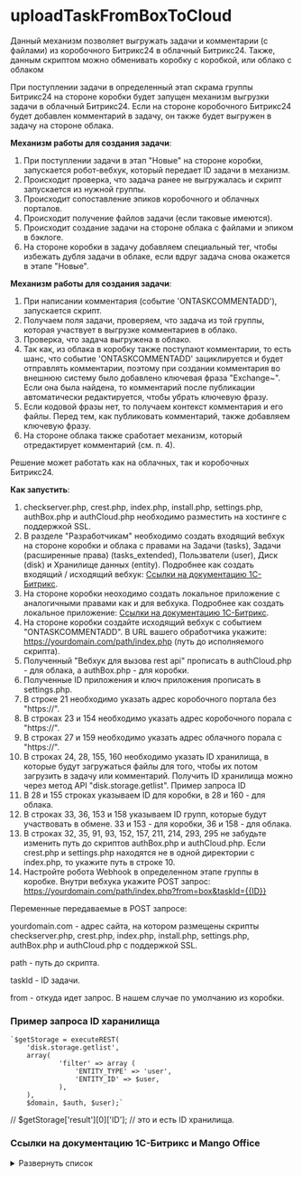 # uploadTaskFromBoxToCloud
Данный механизм позволяет выгружать задачи и комментарии (с файлами) из коробочного Битрикс24 в облачный Битрикс24. Также, данным скриптом можно обменивать коробку с коробкой, или облако с облаком

При поступлении задачи в определенный этап скрама группы Битрикс24 на стороне коробки будет запущен механизм выгрузки задачи в облачный Битрикс24. Если на стороне коробочного Битрикс24 будет добавлен комментарий в задачу, он также будет выгружен в задачу на стороне облака.

**Механизм работы для создания задачи**:

1. При поступлении задачи в этап "Новые" на стороне коробки, запускается робот-вебхук, который передает ID задачи в механизм. 
2. Происходит проверка, что задача ранее не выгружалась и скрипт запускается из нужной группы.
3. Происходит сопоставление эпиков коробочного и облачных порталов.
4. Происходит получение файлов задачи (если таковые имеются).
5. Происходит создание задачи на стороне облака с файлами и эпиком в бэклоге.
6. На стороне коробки в задачу добавляем специальный тег, чтобы избежать дубля задачи в облаке, если вдруг задача снова окажется в этапе "Новые".

**Механизм работы для создания задачи**:

1. При написании комментария (событие 'ONTASKCOMMENTADD'), запускается скрипт.
2. Получаем поля задачи, проверяем, что задача из той группы, которая участвует в выгрузке комментариев в облако.
3. Проверка, что задача выгружена в облако.
4. Так как, из облака в коробку также поступают комментарии, то есть шанс, что событие 'ONTASKCOMMENTADD' зациклируется и будет отправлять комментарии, поэтому при создании комментария во внешнюю систему было добавлено ключевая фраза "Exchange~". Если она была найдена, то комментарий после публикации автоматически редактируется, чтобы убрать ключевую фразу.
5. Если кодовой фразы нет, то получаем контекст комментария и его файлы. Перед тем, как публиковать комментарий, также добавляем ключевую фразу.
6. На стороне облака также сработает механизм, который отредактирует комментарий (см. п. 4).

Решение может работать как на облачных, так и коробочных Битрикс24. 

**Как запустить**:
1. checkserver.php, crest.php, index.php, install.php, settings.php, authBox.php и authCloud.php необходимо разместить на хостинге с поддержкой SSL.
2. В разделе "Разработчикам" необходимо создать входящий вебхук на стороне коробки и облака с правами на Задачи (tasks), Задачи (расширенные права) (tasks_extended), Пользватели (user), Диск (disk) и Хранилище данных (entity). Подробнее как создать входящий / исходящий вебхук: [Ссылки на документацию 1С-Битрикс](https://github.com/thnik911/callbackMangoTelecom/blob/main/README.md#%D1%81%D1%81%D1%8B%D0%BB%D0%BA%D0%B8-%D0%BD%D0%B0-%D0%B4%D0%BE%D0%BA%D1%83%D0%BC%D0%B5%D0%BD%D1%82%D0%B0%D1%86%D0%B8%D1%8E-1%D1%81-%D0%B1%D0%B8%D1%82%D1%80%D0%B8%D0%BA%D1%81-%D0%B8-mango-office).
3. На стороне коробки неоходимо создать локальное приложение с аналогичными правами как и для вебхука. Подробнее как создать локальное приложение: [Ссылки на документацию 1С-Битрикс](https://github.com/thnik911/callbackMangoTelecom/blob/main/README.md#%D1%81%D1%81%D1%8B%D0%BB%D0%BA%D0%B8-%D0%BD%D0%B0-%D0%B4%D0%BE%D0%BA%D1%83%D0%BC%D0%B5%D0%BD%D1%82%D0%B0%D1%86%D0%B8%D1%8E-1%D1%81-%D0%B1%D0%B8%D1%82%D1%80%D0%B8%D0%BA%D1%81-%D0%B8-mango-office).
4. На стороне коробки создайте исходящий вебхук с событием "ONTASKCOMMENTADD". В URL вашего обработчика укажите: https://yourdomain.com/path/index.php (путь до исполняемого скрипта).
5. Полученный "Вебхук для вызова rest api" прописать в authCloud.php - для облака, а authBox.php - для коробки.
6. Полученные ID приложения и ключ приложения прописать в settings.php.
7. В строке 21 необходимо указать адрес коробочного портала без "https://".
8. В строках 23 и 154 необходимо указать адрес коробочного порала с "https://".
9. В строках 27 и 159 необходимо указать адрес облачного порала с "https://".
10. В строках 24, 28, 155, 160 необходимо указать ID хранилища, в которые будут загружаться файлы для того, чтобы их потом загрузить в задачу или комментарий. Получить ID хранилища можно через метод API "disk.storage.getlist". Пример запроса ID
11. В 28 и 155 строках указываем ID для коробки, в 28 и 160 - для облака.
12. В строках 33, 36, 153 и 158 указываем ID групп, которые будут участвовать в обмене. 33 и 153 - для коробки, 36 и 158 - для облака.
13. В строках 32, 35, 91, 93, 152, 157, 211, 214, 293, 295 не забудьте изменить путь до скриптов authBox.php и authCloud.php. Если crest.php и settings.php находятся не в одной директории с index.php, то укажите путь в строке 10.
14. Настройте робота Webhook в определенном этапе группы в коробке. Внутри вебхука укажите POST запрос: https://yourdomain.com/path/index.php?from=box&taskId={{ID}}

Переменные передаваемые в POST запросе:

yourdomain.com - адрес сайта, на котором размещены скрипты checkserver.php, crest.php, index.php, install.php, settings.php, authBox.php и authCloud.php с поддержкой SSL.

path - путь до скрипта.

taskId - ID задачи.

from - откуда идет запрос. В нашем случае по умолчанию из коробки.

### Пример запроса ID харанилища

    `$getStorage = executeREST(
        'disk.storage.getlist',
        array(
                'filter' => array (
                    'ENTITY_TYPE' => 'user',
                    'ENTITY_ID' => $user,
                ),
        ),
        $domain, $auth, $user);`

// $getStorage['result'][0]['ID']; // это и есть ID хранилища.

### Ссылки на документацию 1С-Битрикс и Mango Office

<details><summary>Развернуть список</summary>

1. Действие Webhook внутри Бизнес-процесса / робота https://dev.1c-bitrix.ru/learning/course/index.php?COURSE_ID=57&LESSON_ID=8551
2. Как создать Webhook https://dev.1c-bitrix.ru/learning/course/index.php?COURSE_ID=99&LESSON_ID=8581&LESSON_PATH=8771.8583.8581
3. Как создать локальное приложение https://dev.1c-bitrix.ru/learning/course/index.php?COURSE_ID=99&LESSON_ID=8579&LESSON_PATH=8771.8583.8593.8579
4. Справочник методов REST API Битрикс24 https://dev.1c-bitrix.ru/rest_help/index.php
</details>
